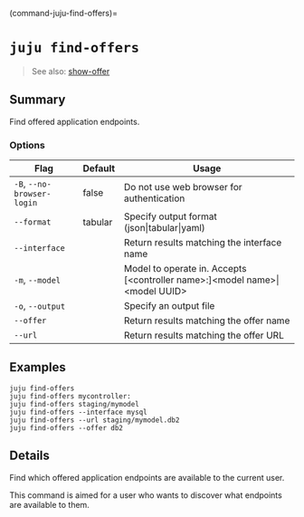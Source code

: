 (command-juju-find-offers)=
# `juju find-offers`
> See also: [show-offer](#show-offer)

## Summary
Find offered application endpoints.

### Options
| Flag | Default | Usage |
| --- | --- | --- |
| `-B`, `--no-browser-login` | false | Do not use web browser for authentication |
| `--format` | tabular | Specify output format (json&#x7c;tabular&#x7c;yaml) |
| `--interface` |  | Return results matching the interface name |
| `-m`, `--model` |  | Model to operate in. Accepts [&lt;controller name&gt;:]&lt;model name&gt;&#x7c;&lt;model UUID&gt; |
| `-o`, `--output` |  | Specify an output file |
| `--offer` |  | Return results matching the offer name |
| `--url` |  | Return results matching the offer URL |

## Examples

    juju find-offers
    juju find-offers mycontroller:
    juju find-offers staging/mymodel
    juju find-offers --interface mysql
    juju find-offers --url staging/mymodel.db2
    juju find-offers --offer db2



## Details

Find which offered application endpoints are available to the current user.

This command is aimed for a user who wants to discover what endpoints are available to them.